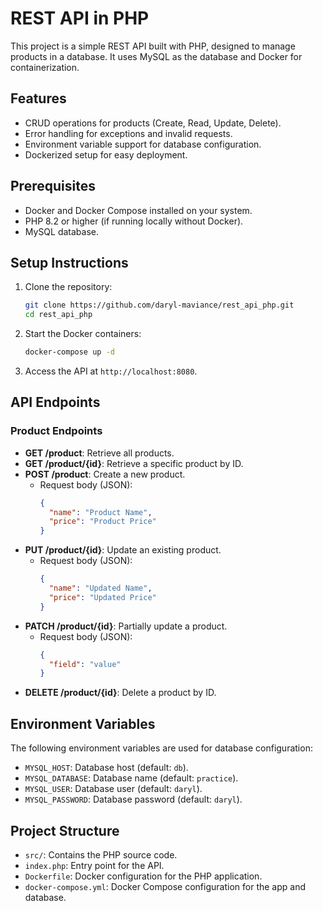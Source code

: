 # REST API in PHP

This project is a simple REST API built with PHP, designed to manage products in a database. It uses MySQL as the database and Docker for containerization.

## Features

- CRUD operations for products (Create, Read, Update, Delete).
- Error handling for exceptions and invalid requests.
- Environment variable support for database configuration.
- Dockerized setup for easy deployment.

## Prerequisites

- Docker and Docker Compose installed on your system.
- PHP 8.2 or higher (if running locally without Docker).
- MySQL database.

## Setup Instructions

1. Clone the repository:
   ```bash
   git clone https://github.com/daryl-maviance/rest_api_php.git
   cd rest_api_php
   ```

2. Start the Docker containers:
   ```bash
   docker-compose up -d
   ```

3. Access the API at `http://localhost:8080`.

## API Endpoints

### Product Endpoints

- **GET /product**: Retrieve all products.
- **GET /product/{id}**: Retrieve a specific product by ID.
- **POST /product**: Create a new product.
  - Request body (JSON):
    ```json
    {
      "name": "Product Name",
      "price": "Product Price"
    }
    ```
- **PUT /product/{id}**: Update an existing product.
  - Request body (JSON):
    ```json
    {
      "name": "Updated Name",
      "price": "Updated Price"
    }
    ```
- **PATCH /product/{id}**: Partially update a product.
  - Request body (JSON):
    ```json
    {
      "field": "value"
    }
    ```
- **DELETE /product/{id}**: Delete a product by ID.

## Environment Variables

The following environment variables are used for database configuration:

- `MYSQL_HOST`: Database host (default: `db`).
- `MYSQL_DATABASE`: Database name (default: `practice`).
- `MYSQL_USER`: Database user (default: `daryl`).
- `MYSQL_PASSWORD`: Database password (default: `daryl`).

## Project Structure

- `src/`: Contains the PHP source code.
- `index.php`: Entry point for the API.
- `Dockerfile`: Docker configuration for the PHP application.
- `docker-compose.yml`: Docker Compose configuration for the app and database.

